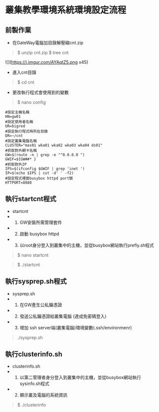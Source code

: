 # 叢集教學環境系統環境設定流程
## 前製作業
- 在GateWay電腦加目錄解壓縮cnt.zip

>$ unzip cnt.zip
> $ tree cnt

![](https://i.imgur.com/AYAqtZ5.png x45)
- 進入cnt目錄
> $ cd cnt 
- 更改執行程式會使用到的變數
> $ nano config
```
#設定主機名稱
HN=gw01
#設定使用者名稱
UR=bigred
#設定執行程式時所在目錄
DR=~/cnt
#設定叢集電腦名稱
CLUSTER="mas01 wka01 wka02 wka03 wka04 ds01"
#抓取對外網卡名稱
GW=$(route -n | grep -e "^0.0.0.0 ")
GWIF=${GW##* }
#抓取對外IP
IPS=$(ifconfig $GWIF | grep 'inet ')
IP=$(echo $IPS | cut -d' ' -f2)
#設定程式裡面busybox httpd port號
HTTPORT=8888
```
## 執行startcnt程式
- startcnt 
- 1. GW安裝所需管理套件
- 2. 啟動 busybox httpd 
- 3. 以root身分登入到叢集中的主機，並從busybox網站執行prefly.sh程式
> $ nano startcnt

> $ ./startcnt
## 執行sysprep.sh程式
- sysprep.sh
- 1. 在GW產生公私鑰憑證
- 2. 發送公私鑰憑證給叢集電腦 (達成免密碼登入)
- 3. 增加 ssh server端(叢集電腦)環境變數(.ssh/environmenr)
> ./sysprep.sh
## 執行clusterinfo.sh
- clusterinfo.sh
- 1. 以第二管理者身分登入到叢集中的主機，並從busybox網站執行sysinfo.sh程式
- 2. 顯示叢及電腦的系統資訊
> $ ./clusterinfo


